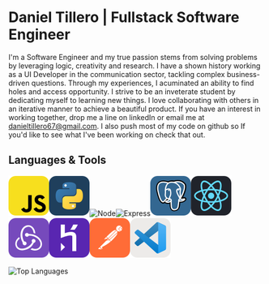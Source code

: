 # Daniel Tillero | Fullstack Software Engineer


I'm a Software Engineer and my true passion stems from solving problems by leveraging logic, creativity and research. I have a shown history working as a UI Developer in the communication sector, tackling complex business-driven questions. Through my experiences, I acuminated an ability to find holes and access opportunity. I strive to be an inveterate student by dedicating myself to learning new things. I love collaborating with others in an iterative manner to achieve a beautiful product. If you have an interest in working together, drop me a line on linkedIn or email me at danieltillero67@gmail.com. I also push most of my code on github so If you'd like to see what I've been working on check that out.

## Languages & Tools

![JS](https://github.com/harshcut/harshcut/blob/master/static/javascript.svg)![Python](https://github.com/harshcut/harshcut/blob/master/static/python.svg)![Node](https://github.com/harshcut/harshcut/blob/master/static/modejs.svg)![Express](https://github.com/harshcut/harshcut/blob/master/static/express.svg)![POstgreSQL](https://github.com/harshcut/harshcut/blob/master/static/postgresql.svg)![React](https://github.com/harshcut/harshcut/blob/master/static/react.svg)![Redux](https://github.com/harshcut/harshcut/blob/master/static/redux.svg)![Heroku](https://github.com/harshcut/harshcut/blob/master/static/heroku.svg)![Postman](https://github.com/harshcut/harshcut/blob/master/static/postman.svg)![VSCode](https://github.com/harshcut/harshcut/blob/master/static/vscode.svg)

![Top Languages](https://github-readme-stats.vercel.app/api/top-langs/?username=gardensgreen)



